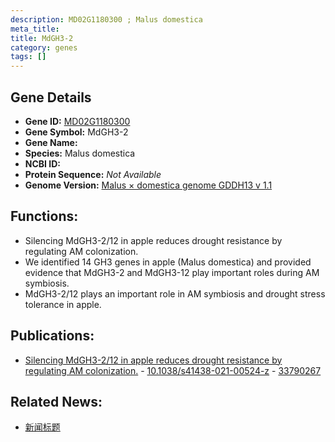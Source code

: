```yaml
---
description: MD02G1180300 ; Malus domestica
meta_title:
title: MdGH3-2
category: genes
tags: []
---
```


## Gene Details
- **Gene ID:**	[MD02G1180300](https://www.maizegdb.org/gene_center/gene/MD02G1180300)
- **Gene Symbol:** MdGH3-2
- **Gene Name:** 
- **Species:** Malus domestica
- **NCBI ID:** [  ]()
- **Protein Sequence:** *Not Available*
- **Genome Version:** [Malus × domestica genome GDDH13 v 1.1]()

## Functions:
   - Silencing MdGH3-2/12 in apple reduces drought resistance by regulating AM colonization.
   - We identified 14 GH3 genes in apple (Malus domestica) and provided evidence that MdGH3-2 and MdGH3-12 play important roles during AM symbiosis.
   - MdGH3-2/12 plays an important role in AM symbiosis and drought stress tolerance in apple.

## Publications:
   - [Silencing MdGH3-2/12 in apple reduces drought resistance by regulating AM colonization.]( https://academic.oup.com/hr/article/doi/10.1038/s41438-021-00524-z/6446701?login=true ) - [10.1038/s41438-021-00524-z]( https://academic.oup.com/hr/article/doi/10.1038/s41438-021-00524-z/6446701?login=true ) - [33790267](https://pubmed.ncbi.nlm.nih.gov/33790267/)

## Related News:
   - [新闻标题](https://mp.weixin.qq.com/s?__biz=MzIyOTY2NDYyNQ==&mid=2247529937&idx=6&sn=60dce503ae975d67735d831813eb8e57&chksm=e8bd07cfdfca8ed90309acd575adc3e04454c8fdf2a3cf83c5dfd915ebc42df01e923b2c3bde&scene=27#wechat_redirect)
